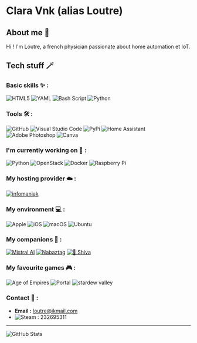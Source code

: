 # Clara Vnk (alias Loutre)

## About me 👀 

Hi ! I'm Loutre, a french physician passionate about home automation et IoT.

## Tech stuff 🪄

### Basic skills ✨ :

![HTML5](https://img.shields.io/badge/html5-%23E34F26.svg?style=for-the-badge&logo=html5&logoColor=white) ![YAML](https://img.shields.io/badge/yaml-%23ffffff.svg?style=for-the-badge&logo=yaml&logoColor=151515) ![Bash Script](https://img.shields.io/badge/bash_script-%23121011.svg?style=for-the-badge&logo=gnu-bash&logoColor=white) ![Python](https://img.shields.io/badge/python-3670A0?style=for-the-badge&logo=python&logoColor=ffdd54)

### Tools 🛠️ :

![GitHub](https://img.shields.io/badge/github-%23121011.svg?style=for-the-badge&logo=github&logoColor=white) ![Visual Studio Code](https://img.shields.io/badge/Visual%20Studio%20Code-0078d7.svg?style=for-the-badge&logo=visual-studio-code&logoColor=white) ![PyPi](https://img.shields.io/badge/pypi-%23ececec.svg?style=for-the-badge&logo=pypi&logoColor=1f73b7)
![Home Assistant](https://img.shields.io/badge/home%20assistant-%2341BDF5.svg?style=for-the-badge&logo=home-assistant&logoColor=white) 
![Adobe Photoshop](https://img.shields.io/badge/adobe%20photoshop-%2331A8FF.svg?style=for-the-badge&logo=adobe%20photoshop&logoColor=white) ![Canva](https://img.shields.io/badge/Canva-%2300C4CC.svg?style=for-the-badge&logo=Canva&logoColor=white)

### I'm currently working on 🚧 :

![Python](https://img.shields.io/badge/python-3670A0?style=for-the-badge&logo=python&logoColor=ffdd54) ![OpenStack](https://img.shields.io/badge/Openstack-%23f01742.svg?style=for-the-badge&logo=openstack&logoColor=white) ![Docker](https://img.shields.io/badge/docker-%230db7ed.svg?style=for-the-badge&logo=docker&logoColor=white) ![Raspberry Pi](https://img.shields.io/badge/-Raspberry_Pi-C51A4A?style=for-the-badge&logo=Raspberry-Pi)

### My hosting provider ☁️ :

[![infomaniak](https://img.shields.io/badge/infomaniak-0098ff?style=for-the-badge&logoColor=white)](https://www.infomaniak.com/)

### My environment 💻 :

![Apple](https://img.shields.io/badge/Apple-%23000000.svg?style=for-the-badge&logo=apple&logoColor=white) ![iOS](https://img.shields.io/badge/iOS-000000?style=for-the-badge&logo=ios&logoColor=white) ![macOS](https://img.shields.io/badge/mac%20os-000000?style=for-the-badge&logo=macos&logoColor=F0F0F0) ![Ubuntu](https://img.shields.io/badge/Ubuntu-E95420?style=for-the-badge&logo=ubuntu&logoColor=white)

### My companions 🛟 :

[![Mistral AI](https://img.shields.io/badge/Mistral%20AI-FA520F?style=for-the-badge&labelColor=FA520F&color=FA520F)](https://mistral.ai/) [![Nabaztag](https://img.shields.io/badge/Nabaztag-6A1B9A?style=for-the-badge&labelColor=6A1B9A)](https://www.nabaztag.com/) [![🐶 Shiva](https://img.shields.io/badge/🐶Shiva-8B5C2E?style=for-the-badge&labelColor=8B5C2E&color=8B5C2E&logoColor=FFFFFF)](https://fr.wikipedia.org/wiki/Shar_pei)

### My favourite games 🎮 :

![Age of Empires](https://img.shields.io/badge/Age%20of%20Empires-E7C067?style=for-the-badge&logo=ageofempires&logoColor=black) ![Portal](https://img.shields.io/badge/Portal-2DB2E6?style=for-the-badge&logo=portal&logoColor=white) ![stardew valley](https://img.shields.io/badge/stardew%20valley-E6D05C?style=for-the-badge)

### Contact 💌 :

- **Email :** loutre@ikmail.com
- ![Steam](https://img.shields.io/badge/steam-%23000000.svg?style=for-the-badge&logo=steam&logoColor=white)  : 232695311

---

![GitHub Stats](https://github-readme-stats.vercel.app/api?username=claravnk&show_icons=true&theme=radical)
